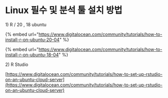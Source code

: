 # Linux 필수 및 분석 툴 설치 방법

1\) R / 20 , 18 ubuntu

{% embed url="https://www.digitalocean.com/community/tutorials/how-to-install-r-on-ubuntu-20-04" %}

{% embed url="https://www.digitalocean.com/community/tutorials/how-to-install-r-on-ubuntu-18-04" %}

2\) R Studio

[https://www.digitalocean.com/community/tutorials/how-to-set-up-rstudio-on-an-ubuntu-cloud-server](https://www.digitalocean.com/community/tutorials/how-to-set-up-rstudio-on-an-ubuntu-cloud-server)

